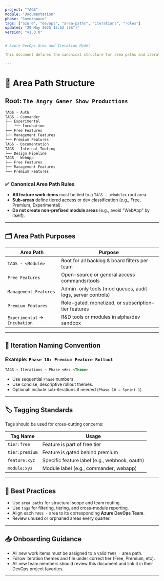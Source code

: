 ```yaml
---
project: "TAGS"
module: "Documentation"
phase: "Governance"
tags: ["azure", "devops", "area-paths", "iterations", "roles"]
updated: "29 May 2025 13:52 (EST)"
version: "v1.0.0"
-----------------

# Azure DevOps Area and Iteration Model

This document defines the canonical structure for area paths and iteration planning across all modules of *The Angry Gamer Show Productions* (TAGS) within Azure DevOps. It supports scalable planning, premium role segmentation, and feature tiering.

---
```


# 🔖 Area Path Structure

## Root: `The Angry Gamer Show Productions`

```markdown
TAGS - Auth
TAGS - Commander
├── Experimental
│   └── Incubation
├── Free Features
├── Management Features
└── Premium Features
TAGS - Documentation
TAGS - Internal Tooling
└── Design Pipeline
TAGS - WebApp
├── Free Features
├── Management Features
└── Premium Features
```

### ✅ Canonical Area Path Rules

* **All feature work items** must be tied to a `TAGS - <Module>` root area.
* **Sub-areas** define tiered access or dev classification (e.g., Free, Premium, Experimental).
* **Do not create non-prefixed module areas** (e.g., avoid "WebApp" by itself).

---

## 🗂️ Area Path Purposes

| Area Path                     | Purpose                                                    |
| ----------------------------- | ---------------------------------------------------------- |
| `TAGS - <Module>`             | Root for all backlog & board filters per team              |
| `Free Features`               | Open-source or general access commands/tools               |
| `Management Features`         | Admin-only tools (mod queues, audit logs, server controls) |
| `Premium Features`            | Role-gated, monetized, or subscription-tier features       |
| `Experimental` → `Incubation` | R\&D tools or modules in alpha/dev sandbox                 |

---

## 🧭 Iteration Naming Convention

### Example: `Phase 10: Premium Feature Rollout`

```markdown
TAGS → Iterations → Phase <#>: <Theme>
```

* Use sequential `Phase` numbers.
* Use concise, descriptive rollout themes.
* Optional: include sub-iterations if needed (`Phase 10 → Sprint 1`).

---

## 🏷️ Tagging Standards

Tags should be used for cross-cutting concerns:

| Tag Name       | Usage                                         |
| -------------- | --------------------------------------------- |
| `tier:free`    | Feature is part of free tier                  |
| `tier:premium` | Feature is gated behind premium               |
| `feature:xyz`  | Specific feature label (e.g., webhook, oauth) |
| `module:xyz`   | Module label (e.g., commander, webapp)        |

---

## 📌 Best Practices

* Use `area paths` for structural scope and team routing.
* Use `tags` for filtering, tiering, and cross-module reporting.
* Align each `TAGS -` area to its corresponding **Azure DevOps Team**.
* Review unused or orphaned areas every quarter.

---

## 📥 Onboarding Guidance

* All new work items must be assigned to a valid `TAGS -` area path.
* Follow iteration themes and file under correct tier (Free, Premium, etc).
* All new team members should review this document and link it in their DevOps project favorites.

---
